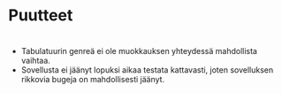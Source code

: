 # Puutteet <h1>

- Tabulatuurin genreä ei ole muokkauksen yhteydessä mahdollista vaihtaa.
- Sovellusta ei jäänyt lopuksi aikaa testata kattavasti, joten sovelluksen rikkovia bugeja on mahdollisesti jäänyt.
